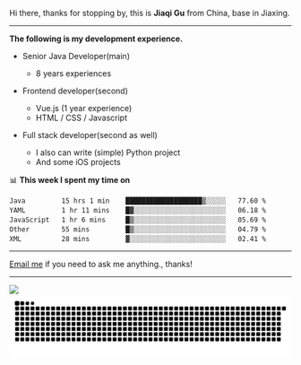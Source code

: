Hi there, thanks for stopping by, this is **Jiaqi Gu** from China, base in Jiaxing.

---

**The following is my development experience.**

- Senior Java Developer(main)
  - 8 years experiences

- Frontend developer(second)
  - Vue.js (1 year experience)
  - HTML / CSS / Javascript
  
- Full stack developer(second as well)
  - I also can write (simple) Python project
  - And some iOS projects

📊 **This week I spent my time on**
<!--START_SECTION:waka-->

```txt
Java         15 hrs 1 min    ███████████████████▒░░░░░   77.60 %
YAML         1 hr 11 mins    █▓░░░░░░░░░░░░░░░░░░░░░░░   06.18 %
JavaScript   1 hr 6 mins     █▒░░░░░░░░░░░░░░░░░░░░░░░   05.69 %
Other        55 mins         █▒░░░░░░░░░░░░░░░░░░░░░░░   04.79 %
XML          28 mins         ▓░░░░░░░░░░░░░░░░░░░░░░░░   02.41 %
```

<!--END_SECTION:waka-->

---

[Email me](mailto:htk2klwgr@mozmail.com?subject=Hiring_from_GitHub) if you need to ask me anything., thanks!

---

![]( https://visitor-badge.glitch.me/badge?page_id=githubgujiaqi)
![]( https://github.com/droid-Q/droid-Q/raw/output/github-contribution-grid-snake.svg#gh-dark-mode-only)
